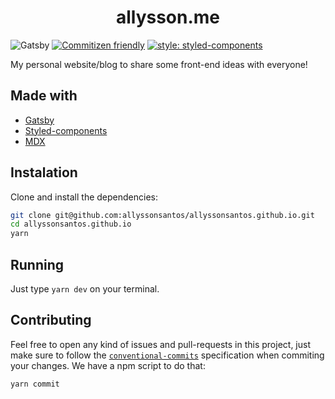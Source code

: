 <h1 align="center">
allysson.me
</h1>

![Gatsby](https://github.com/allyssonsantos/allyssonsantos.github.io/workflows/Gatsby/badge.svg)
[![Commitizen friendly](https://img.shields.io/badge/commitizen-friendly-brightgreen.svg)](http://commitizen.github.io/cz-cli/)
[![style: styled-components](https://img.shields.io/badge/style-%F0%9F%92%85%20styled--components-orange.svg?colorB=daa357&colorA=db748e)](https://github.com/styled-components/styled-components)

My personal website/blog to share some front-end ideas with everyone!

## Made with

- [Gatsby](https://github.com/gatsbyjs/gatsby)
- [Styled-components](https://github.com/styled-components/styled-components)
- [MDX](https://mdxjs.com)

## Instalation

Clone and install the dependencies:

```bash
git clone git@github.com:allyssonsantos/allyssonsantos.github.io.git
cd allyssonsantos.github.io
yarn
```

## Running

Just type `yarn dev` on your terminal.

## Contributing

Feel free to open any kind of issues and pull-requests in this project, just
make sure to follow the [`conventional-commits`](https://www.conventionalcommits.org/en/v1.0.0/)
specification when commiting your changes. We have a npm script to do that:

```bash
yarn commit
```
